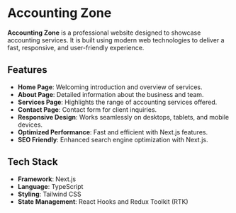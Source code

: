 # Accounting Zone

**Accounting Zone** is a professional website designed to showcase accounting services. It is built using modern web technologies to deliver a fast, responsive, and user-friendly experience.

## Features

- **Home Page**: Welcoming introduction and overview of services.
- **About Page**: Detailed information about the business and team.
- **Services Page**: Highlights the range of accounting services offered.
- **Contact Page**: Contact form for client inquiries.
- **Responsive Design**: Works seamlessly on desktops, tablets, and mobile devices.
- **Optimized Performance**: Fast and efficient with Next.js features.
- **SEO Friendly**: Enhanced search engine optimization with Next.js.

## Tech Stack

- **Framework**: Next.js
- **Language**: TypeScript
- **Styling**: Tailwind CSS
- **State Management**: React Hooks and Redux Toolkit (RTK)
